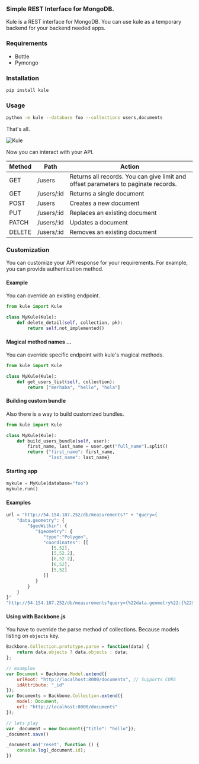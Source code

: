 ### Simple REST Interface for MongoDB.

Kule is a REST interface for MongoDB. You can use kule as a temporary backend for your backend needed apps.

### Requirements

 - Bottle
 - Pymongo

### Installation

```sh
pip install kule
```

### Usage

```sh
python -m kule --database foo --collections users,documents
```

That's all. 

![Kule](http://i.imgur.com/OGeijqr.png)


Now you can interact with your API.


| Method        | Path          |           Action              |
| ------------- |---------------| ------------------------------|
| GET           | /users        | Returns all records. You can give limit and offset parameters to paginate records.     |
| GET           | /users/:id    | Returns a single document     |
| POST          | /users        | Creates a new document        |
| PUT           | /users/:id    | Replaces an existing document |
| PATCH         | /users/:id    | Updates a document            |
| DELETE        | /users/:id    | Removes an existing document  |



### Customization

You can customize your API response for your requirements.
For example, you can provide authentication method.

#### Example

You can override an existing endpoint.

```python
from kule import Kule

class MyKule(Kule):
    def delete_detail(self, collection, pk):
        return self.not_implemented()
```

#### Magical method names ...

You can override specific endpoint with kule's magical methods.

```python
from kule import Kule

class MyKule(Kule):
    def get_users_list(self, collection):
        return ["merhaba", "hello", "hola"]
```

#### Building custom bundle

Also there is a way to build customized bundles.

```python
from kule import Kule

class MyKule(Kule):
    def build_users_bundle(self, user):
        first_name, last_name = user.get("full_name").split()
        return {"first_name": first_name, 
                "last_name": last_name}
```

#### Starting app

```python
mykule = MyKule(database="foo")
mykule.run()
```

#### Examples

```javascript
url = "http://54.154.187.252/db/measurements?" + "query={
    "data.geometry": {
        "$geoWithin": {
           "$geometry": {
              "type":"Polygon",
              "coordinates": [[
                 [5,52],
                 [5,52.2],
                 [6,52.2],
                 [6,52],
                 [5,52]
              ]]
           }
        }
    }
}"
"http://54.154.187.252/db/measurements?query={%22data.geometry%22:{%22$geoWithin%22:{%22$geometry%22:{%22type%22:%20%22Polygon%22,%22coordinates%22:[[[5,52],[5,52.2],[6,52.2],[6,52],[5,52]]]}}}}"
```
#### Using with Backbone.js

You have to override the parse method of collections. Because models listing
on `objects` key.

```javascript
Backbone.Collection.prototype.parse = function(data) {
    return data.objects ? data.objects : data;
};

// examples
var Document = Backbone.Model.extend({
    urlRoot: "http://localhost:8000/documents", // Supports CORS
    idAttribute: "_id"
});
var Documents = Backbone.Collection.extend({
    model: Document,
    url: "http://localhost:8000/documents"
});

// lets play
var _document = new Document({"title": "hello"});
_document.save()

_document.on('reset', function () {
    console.log(_document.id);
})
```
